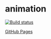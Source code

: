 # animation

[![Build status](https://ci.appveyor.com/api/projects/status/4d6exx89xniwsda0?svg=true)](https://ci.appveyor.com/project/S1owPock/animation)

[GitHub Pages](https://s1owpock.github.io/animation/)